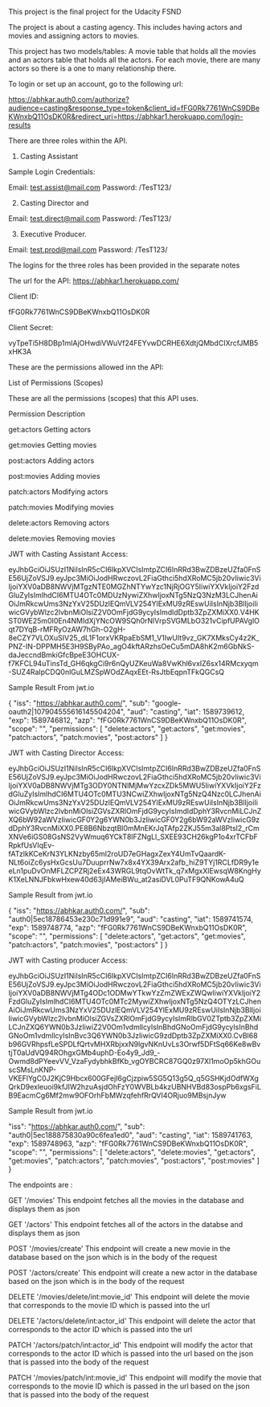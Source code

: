 This project is the final project for the Udacity FSND

The project is about a casting agency. This includes having actors and movies and assigning actors to movies. 

This project has two models/tables: A movie table that holds all the movies and an actors table that holds all the actors. For each movie, there are many actors so there is a one to many relationship there. 

To login or set up an account, go to the following url: 

https://abhkar.auth0.com/authorize?audience=casting&response_type=token&client_id=fFG0Rk7761WnCS9DBeKWnxbQ11OsDK0R&redirect_uri=https://abhkar1.herokuapp.com/login-results

There are three roles within the API. 

1) Casting Assistant 

Sample Login Credentials:

Email: test.assist@mail.com
Password: /TesT123/

2) Casting Director and 

Email: test.direct@mail.com
Password: /TesT123/

3) Executive Producer. 

Email: test.prod@mail.com
Password: /TesT123/

The logins for the three roles has been provided in the separate notes 

The url for the API:
https://abhkar1.herokuapp.com/

Client ID:

fFG0Rk7761WnCS9DBeKWnxbQ11OsDK0R

Client Secret:

vyTpeTi5H8DBp1mIAjOHwdiVWuVf24FEYvwDCRHE6XdtjQMbdCIXrcfJMB5xHK3A




These are the permissions allowed inn the API:

List of Permissions (Scopes)

These are all the permissions (scopes) that this API uses.

Permission	Description	

get:actors	Getting actors	

get:movies	Getting movies	

post:actors	Adding actors	

post:movies	Adding movies	

patch:actors	Modifying actors	

patch:movies	Modifying movies	

delete:actors	Removing actors	

delete:movies	Removing movies




JWT with Casting Assistant Access:

eyJhbGciOiJSUzI1NiIsInR5cCI6IkpXVCIsImtpZCI6InRRd3BwZDBzeUZfa0FnSE56UjZoVSJ9.eyJpc3MiOiJodHRwczovL2FiaGthci5hdXRoMC5jb20vIiwic3ViIjoiYXV0aDB8NWVjMTgzNTE0MGZhNTYwYzc1NjRjOGY5IiwiYXVkIjoiY2FzdGluZyIsImlhdCI6MTU4OTc0MDUzNywiZXhwIjoxNTg5NzQ3NzM3LCJhenAiOiJmRkcwUms3NzYxV25DUzlEQmVLV254YlExMU9zREswUiIsInNjb3BlIjoiIiwicGVybWlzc2lvbnMiOlsiZ2V0OmFjdG9ycyIsImdldDptb3ZpZXMiXX0.V4HKST0WE25m0I0En4NMIdXjYNcOW9SQh0rNlVrpSVGMLbO321vCipfUPAVglOqt7DYqB-rMFRyOzAW7hGh-O2gH-8eCZY7VLOXuSIV25_dL1F1orxVKRpaEbSM1_V1IwUIt9vz_GK7XMksCy4z2K_PNZ-IN-DPPMH5E3H9SByPAo_agO4kftARzhsOeCu5mDA8hK2m6GbNkS-daJeccndBmkiGfcBpeE3OHCUX-f7KFCL94uTinsTd_GH6qkgCi9r6nQyUZKeuWa8VwKhl6vxIZ6sx14RMcxyqm-SUZ4RaIpCDQ0nlGuLMZSpWOdZAqxEEt-RsJtbEqpnTFkQGCsQ

Sample Result From jwt.io

{
  "iss": "https://abhkar.auth0.com/",
  "sub": "google-oauth2|107904555616145504204",
  "aud": "casting",
  "iat": 1589739612,
  "exp": 1589746812,
  "azp": "fFG0Rk7761WnCS9DBeKWnxbQ11OsDK0R",
  "scope": "",
  "permissions": [
    "delete:actors",
    "get:actors",
    "get:movies",
    "patch:actors",
    "patch:movies",
    "post:actors"
  ]
}


JWT with Casting Director Access:

eyJhbGciOiJSUzI1NiIsInR5cCI6IkpXVCIsImtpZCI6InRRd3BwZDBzeUZfa0FnSE56UjZoVSJ9.eyJpc3MiOiJodHRwczovL2FiaGthci5hdXRoMC5jb20vIiwic3ViIjoiYXV0aDB8NWVjMTg3ODY0NTNlMjMwYzcxZDk5MWU5IiwiYXVkIjoiY2FzdGluZyIsImlhdCI6MTU4OTc0MTU3NCwiZXhwIjoxNTg5NzQ4Nzc0LCJhenAiOiJmRkcwUms3NzYxV25DUzlEQmVLV254YlExMU9zREswUiIsInNjb3BlIjoiIiwicGVybWlzc2lvbnMiOlsiZGVsZXRlOmFjdG9ycyIsImdldDphY3RvcnMiLCJnZXQ6bW92aWVzIiwicGF0Y2g6YWN0b3JzIiwicGF0Y2g6bW92aWVzIiwicG9zdDphY3RvcnMiXX0.PE8B6NbzqtBl0mMnEKrJqTAfp2ZKJ55m3al8Ptsl2_rCmXNVe6iGS08GsNS2VyWmuq6YCkT8lFZNgLl_SXEE93CH26kgP1o4xrTCFbFRpkfUsVIqEv-fATzlkKCeKrN3YLKNzby65mI2roUD7eGHagxZexY4UmTvQaardK-NLt6oiZc6ysHxGcsUu7DuuprrNw7x8x4YX39Arx2afb_hiZ9TYj1RCLfDR9y1eeLn1puDvOnMFLZCPZRj2eEx43WRGL9tqOvWtTk_q7xMgxXlEwsqW8KngHyK1XeLNNJFbkwHxew40d63jIAMeiBWu_at2asiDVL0PuTF9QNKowA4uQ


Sample Result from jwt.io

{
  "iss": "https://abhkar.auth0.com/",
  "sub": "auth0|5ec18786453e230c71d991e9",
  "aud": "casting",
  "iat": 1589741574,
  "exp": 1589748774,
  "azp": "fFG0Rk7761WnCS9DBeKWnxbQ11OsDK0R",
  "scope": "",
  "permissions": [
    "delete:actors",
    "get:actors",
    "get:movies",
    "patch:actors",
    "patch:movies",
    "post:actors"
  ]
}


JWT with Casting producer Access:

eyJhbGciOiJSUzI1NiIsInR5cCI6IkpXVCIsImtpZCI6InRRd3BwZDBzeUZfa0FnSE56UjZoVSJ9.eyJpc3MiOiJodHRwczovL2FiaGthci5hdXRoMC5jb20vIiwic3ViIjoiYXV0aDB8NWVjMTg4ODc1ODMwYTkwYzZmZWExZWQwIiwiYXVkIjoiY2FzdGluZyIsImlhdCI6MTU4OTc0MTc2MywiZXhwIjoxNTg5NzQ4OTYzLCJhenAiOiJmRkcwUms3NzYxV25DUzlEQmVLV254YlExMU9zREswUiIsInNjb3BlIjoiIiwicGVybWlzc2lvbnMiOlsiZGVsZXRlOmFjdG9ycyIsImRlbGV0ZTptb3ZpZXMiLCJnZXQ6YWN0b3JzIiwiZ2V0Om1vdmllcyIsInBhdGNoOmFjdG9ycyIsInBhdGNoOm1vdmllcyIsInBvc3Q6YWN0b3JzIiwicG9zdDptb3ZpZXMiXX0.CvBl68b96GVRhpsfLeSPDLfQrtvMHXRbjxxN9lgvNKnUvLs3Orwf5DFtSq66Ke8wBvtjT0aUdVQ94ROhgxGMb4uphD-Eo4y9_Jd9_-Owmd8dPYeevVV_VzaFydybhkBfKb_vgOYBCRC87GQ0z97Xl1moOp5khGOuscSMsLnKNP-VKEFlYgC0J2KjC9Hbcx600GFejI6gCjzpiw5SG5Q13g5Q_q5GSHKjdOdfWXgQrkD9exleuoi9kfJIW2hzuAsjdOhFzY0WVBLb4kzUBNHVBd83ospPb6xgsFiLB9EacmCg6Mf2mw9OFOrhFbMWzqfehfRrQVI4ORjuo9MBsjnJyw

Sample Result from jwt.io

"iss": "https://abhkar.auth0.com/",
  "sub": "auth0|5ec188875830a90c6fea1ed0",
  "aud": "casting",
  "iat": 1589741763,
  "exp": 1589748963,
  "azp": "fFG0Rk7761WnCS9DBeKWnxbQ11OsDK0R",
  "scope": "",
  "permissions": [
    "delete:actors",
    "delete:movies",
    "get:actors",
    "get:movies",
    "patch:actors",
    "patch:movies",
    "post:actors",
    "post:movies"
  ]
}


The endpoints are : 

GET '/movies'
    This endpoint fetches all the movies in the database and displays them as json 

GET '/actors'
    This endpoint fetches all of the actors in the databse and displays them as json 

POST '/movies/create'
    This endpoint will create a new movie in the database based on the json which is in the body of the request 

POST '/actors/create'
    This endpoint will create a new actor in the database based on the json which is in the body of the request 

DELETE '/movies/delete/int:movie_id'
    This endpoint will delete the movie that corresponds to the movie ID which is passed into the url 

DELETE '/actors/delete/int:actor_id'
    This endpoint will delete the actor that corresponds to the actor ID which is passed into the url 

PATCH '/actors/patch/int:actor_id' 
    This endpoint will modify the actor that corresponds to the actor ID which is passed into the url based on the json that is passed into the body of the request 

PATCH '/movies/patch/int:movie_id'
    This endpoint will modify the movie that corresponds to the movie ID which is passed in the url based on the json that is passed into the body of the request